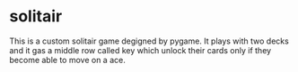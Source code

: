 # solitair

This is a custom solitair game degigned by pygame.
It plays with two decks and it gas a middle row called key
which unlock their cards only if they become able to 
move on a ace.
